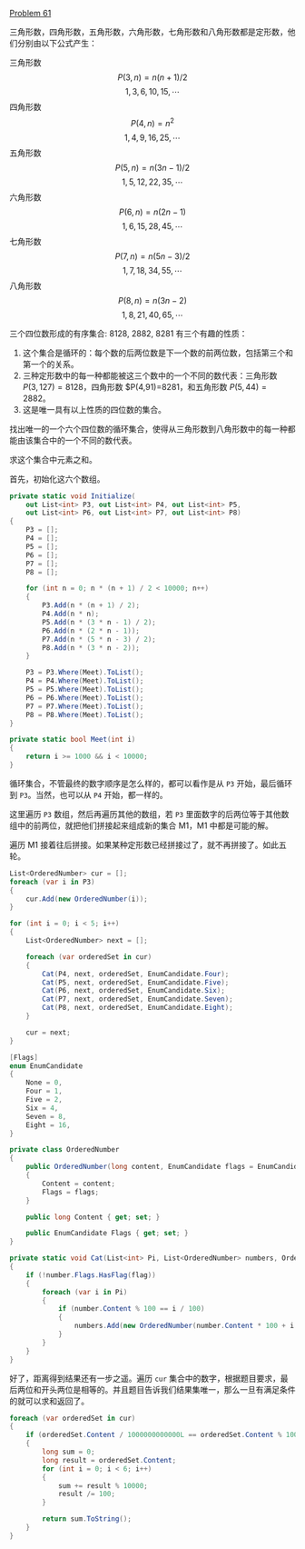 [Problem 61](https://projecteuler.net/problem=61 "Problem 61 - Project Euler")

三角形数，四角形数，五角形数，六角形数，七角形数和八角形数都是定形数，他们分别由以下公式产生：

三角形数
$$P(3,n)=n(n+1)/2$$
$$1, 3, 6, 10, 15, \cdots$$
四角形数
$$P(4,n)=n^2$$
$$1, 4, 9, 16, 25, \cdots$$
五角形数
$$P(5,n)=n(3n−1)/2$$
$$1, 5, 12, 22, 35, \cdots$$
六角形数
$$P(6,n)=n(2n−1)$$
$$1, 6, 15, 28, 45, \cdots$$
七角形数
$$P(7,n)=n(5n−3)/2$$
$$1, 7, 18, 34, 55, \cdots$$
八角形数
$$P(8,n)=n(3n−2)$$
$$1, 8, 21, 40, 65, \cdots$$

三个四位数形成的有序集合: 8128, 2882, 8281 有三个有趣的性质：
1. 这个集合是循环的：每个数的后两位数是下一个数的前两位数，包括第三个和第一个的关系。
2. 三种定形数中的每一种都能被这三个数中的一个不同的数代表：三角形数 $P(3,127)=8128$，四角形数 $P(4,91)=8281，和五角形数 $P(5,44)=2882$。
3. 这是唯一具有以上性质的四位数的集合。

找出唯一的一个六个四位数的循环集合，使得从三角形数到八角形数中的每一种都能由该集合中的一个不同的数代表。

求这个集合中元素之和。

首先，初始化这六个数组。
``` csharp
private static void Initialize(
    out List<int> P3, out List<int> P4, out List<int> P5,
    out List<int> P6, out List<int> P7, out List<int> P8)
{
    P3 = [];
    P4 = [];
    P5 = [];
    P6 = [];
    P7 = [];
    P8 = [];

    for (int n = 0; n * (n + 1) / 2 < 10000; n++)
    {
        P3.Add(n * (n + 1) / 2);
        P4.Add(n * n);
        P5.Add(n * (3 * n - 1) / 2);
        P6.Add(n * (2 * n - 1));
        P7.Add(n * (5 * n - 3) / 2);
        P8.Add(n * (3 * n - 2));
    }

    P3 = P3.Where(Meet).ToList();
    P4 = P4.Where(Meet).ToList();
    P5 = P5.Where(Meet).ToList();
    P6 = P6.Where(Meet).ToList();
    P7 = P7.Where(Meet).ToList();
    P8 = P8.Where(Meet).ToList();
}

private static bool Meet(int i)
{
    return i >= 1000 && i < 10000;
}
```
循环集合，不管最终的数字顺序是怎么样的，都可以看作是从 `P3` 开始，最后循环到 `P3`。当然，也可以从 `P4` 开始，都一样的。

这里遍历 `P3` 数组，然后再遍历其他的数组，若 `P3` 里面数字的后两位等于其他数组中的前两位，就把他们拼接起来组成新的集合 M1，M1 中都是可能的解。

遍历 M1 接着往后拼接。如果某种定形数已经拼接过了，就不再拼接了。如此五轮。
``` csharp
List<OrderedNumber> cur = [];
foreach (var i in P3)
{
    cur.Add(new OrderedNumber(i));
}

for (int i = 0; i < 5; i++)
{
    List<OrderedNumber> next = [];

    foreach (var orderedSet in cur)
    {
        Cat(P4, next, orderedSet, EnumCandidate.Four);
        Cat(P5, next, orderedSet, EnumCandidate.Five);
        Cat(P6, next, orderedSet, EnumCandidate.Six);
        Cat(P7, next, orderedSet, EnumCandidate.Seven);
        Cat(P8, next, orderedSet, EnumCandidate.Eight);
    }

    cur = next;
}

[Flags]
enum EnumCandidate
{
    None = 0,
    Four = 1,
    Five = 2,
    Six = 4,
    Seven = 8,
    Eight = 16,
}

private class OrderedNumber
{
    public OrderedNumber(long content, EnumCandidate flags = EnumCandidate.None)
    {
        Content = content;
        Flags = flags;
    }

    public long Content { get; set; }

    public EnumCandidate Flags { get; set; }
}

private static void Cat(List<int> Pi, List<OrderedNumber> numbers, OrderedNumber number, EnumCandidate flag)
{
    if (!number.Flags.HasFlag(flag))
    {
        foreach (var i in Pi)
        {
            if (number.Content % 100 == i / 100)
            {
                numbers.Add(new OrderedNumber(number.Content * 100 + i % 100, number.Flags | flag));
            }
        }
    }
}
```

好了，距离得到结果还有一步之遥。遍历 `cur` 集合中的数字，根据题目要求，最后两位和开头两位是相等的。并且题目告诉我们结果集唯一，那么一旦有满足条件的就可以求和返回了。
``` csharp
foreach (var orderedSet in cur)
{
    if (orderedSet.Content / 1000000000000L == orderedSet.Content % 100)
    {
        long sum = 0;
        long result = orderedSet.Content;
        for (int i = 0; i < 6; i++)
        {
            sum += result % 10000;
            result /= 100;
        }

        return sum.ToString();
    }
}
```
